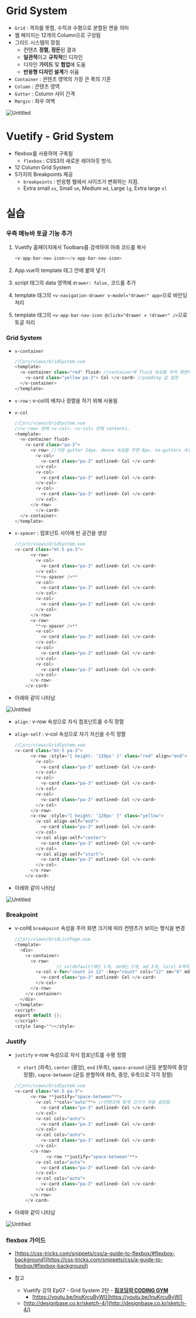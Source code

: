 # Grid System

- `Grid` : 격자를 뜻함, 수직과 수평으로 분할된 면을 의미
- 웹 페이지는 12개의 Column으로 구성됨
- 그리드 시스템의 장점
    - 컨텐츠 **정렬, 정돈**된 결과
    - **일관적**이고 **규칙적**인 디자인
    - 디자인 **가이드** 및 **협업**에 도움
    - **반응형 디자인 설계**가 쉬움
- `Container` : 콘텐츠 영역의 가장 큰 폭의 기준
- `Column` : 콘텐츠 영역
- `Gutter` : Column 사이 간격
- `Margin` : 좌우 여백

![Untitled](https://s3-us-west-2.amazonaws.com/secure.notion-static.com/2b9a3e10-ce37-4cd2-9179-21f3fca1cbc8/Untitled.png)

# Vuetify - Grid System

- flexbox를 사용하여 구축됨
    - `flexbox` : CSS3의 새로운 레이아웃 방식.
- 12 Column Grid System
- 5가지의 Breakpoints 제공
    - `breakpoints` : 반응형 웹에서 사이즈가 변화하는 지점.
    - Extra small `xs`, Small `sm`, Medium `md`, Large `lg`, Extra large `xl`

# 실습

### 우측 메뉴바 토글 기능 추가

1. Vuetify 홈페이지에서 Toolbars를 검색하여 아래 코드를 복사
    
    ```java
    <v-app-bar-nav-icon></v-app-bar-nav-icon>
    ```
    
2. App.vue의 template 태그 안에 붙여 넣기
3. script 태그의 data 영역에 `drawer: false,` 코드를 추가
4. template 태그의 `<v-navigation-drawer v-model="drawer" app>`으로 바인딩 처리
5. template 태그의 `<v-app-bar-nav-icon @click="drawer = !drawer" />`으로 토글 처리

### Grid System

- `v-container`
    
    ```java
    //📁src/views/GridSystem.vue
    <template>
      <v-container class="red" fluid> //container에 fluid 속성을 주어 화면에 꽉 차도록 설정
        <v-card class="yellow pa-3"> Col </v-card> //padding 값 설정
      </v-container>
    </template>
    
    ```
    
- `v-row` **:** v-col의 배치나 정렬을 하기 위해 사용됨
- `v-col`
    
    ```java
    //📁src/views/GridSystem.vue
    //<v-row> 안에 <v-col>. <v-col> 안에 contents.
    <template>
      <v-container fluid>
        <v-card class="pa-3">
          <v-row> //기본 gutter 24px. dense 속성을 주면 8px. no-gutters 속성을 주면 0px.
            <v-col>
              <v-card class="pa-3" outlined> Col </v-card>
            </v-col>
            <v-col>
              <v-card class="pa-3" outlined> Col </v-card>
            </v-col>
            <v-col>
              <v-card class="pa-3" outlined> Col </v-card>
            </v-col>
          </v-row>
    		</v-card>
      </v-container>
    </template>
    ```
    
- `v-spacer` : 컴포넌트 사이에 빈 공간을 생성
    
    ```java
    //📁src/views/GridSystem.vue
    <v-card class="mt-5 pa-3">
          <v-row>
            <v-col>
              <v-card class="pa-3" outlined> Col </v-card>
            </v-col>
            **<v-spacer />**
            <v-col>
              <v-card class="pa-3" outlined> Col </v-card>
            </v-col>
            <v-col>
              <v-card class="pa-3" outlined> Col </v-card>
            </v-col>
          </v-row>
          <v-row>
            **<v-spacer />**
            <v-col>
              <v-card class="pa-3" outlined> Col </v-card>
            </v-col>
            <v-col>
              <v-card class="pa-3" outlined> Col </v-card>
            </v-col>
            <v-col>
              <v-card class="pa-3" outlined> Col </v-card>
            </v-col>
          </v-row>
        </v-card>
    ```
    
- 아래와 같이 나타남

![Untitled](https://s3-us-west-2.amazonaws.com/secure.notion-static.com/37e04714-d2e8-46cd-8811-edce129760c2/Untitled.png)

- `align` : v-row 속성으로 자식 컴포넌트를 수직 정렬
- `align-self` : v-col 속성으로 자기 자신을 수직 정렬
    
    ```java
    //📁src/views/GridSystem.vue
    <v-card class="mt-5 pa-3">
          <v-row :style="{ height: '120px' }" class="red" align="end"> //end, center, start로 정렬
            <v-col>
              <v-card class="pa-3" outlined> Col </v-card>
            </v-col>
            <v-col>
              <v-card class="pa-3" outlined> Col </v-card>
            </v-col>
            <v-col>
              <v-card class="pa-3" outlined> Col </v-card>
            </v-col>
          </v-row>
          <v-row :style="{ height: '120px' }" class="yellow">
            <v-col align-self="end">
              <v-card class="pa-3" outlined> Col </v-card>
            </v-col>
            <v-col align-self="center">
              <v-card class="pa-3" outlined> Col </v-card>
            </v-col>
            <v-col align-self="start">
              <v-card class="pa-3" outlined> Col </v-card>
            </v-col>
          </v-row>
        </v-card>
    ```
    
- 아래와 같이 나타남

![Untitled](https://s3-us-west-2.amazonaws.com/secure.notion-static.com/fda4b19b-f9a2-4869-94a1-28bbf9a313bc/Untitled.png)

### Breakpoint

- v-col에 `breakpoint` 속성을 주어 화면 크기에 따라 컨텐츠가 보이는 형식을 변경
    
    ```java
    //📁src/views/GridListPage.vue
    <template>
      <div>
        <v-container>
          <v-row>
    				// xs(default)에는 1개, sm에는 2개, md 3개, la/xl 4개의 컨텐츠를 보여줌
            <v-col v-for="count in 12" :key="count" cols="12" sm="6" md="4" lg="3">
              <v-card class="pa-3" outlined> Col </v-card>
            </v-col>
          </v-row>
        </v-container>
      </div>
    </template>
    <script>
    export default {};
    </script>
    <style lang=""></style>
    ```
    

### Justify

- `justify` v-row 속성으로 자식 컴포넌트를 수평 정렬
    - `start` (좌측), `center` (중앙), `end` (우측), `space-around` (균등 분할하여 중앙 정렬),  `sapce-between` (균등 분할하여 좌측, 중앙, 우측으로 각각 정렬)
    
    ```java
    //📁src/views/GridSystem.vue
    <v-card class="mt-5 pa-3">
          <v-row **justify="space-between"**>
            <v-col **cols="auto"**> //컨텐츠에 맞게 크기가 자동 설정됨
              <v-card class="pa-3" outlined> Col </v-card>
            </v-col>
            <v-col cols="auto">
              <v-card class="pa-3" outlined> Col </v-card>
            </v-col>
            <v-col cols="auto">
              <v-card class="pa-3" outlined> Col </v-card>
            </v-col>
          </v-row>
    			<v-row **justify="space-between"**>
            <v-col cols="auto">
              <v-card class="pa-3" outlined> Col </v-card>
            </v-col>
            <v-col cols="auto">
              <v-card class="pa-3" outlined> Col </v-card>
            </v-col>
          </v-row>
        </v-card>
    ```
    
- 아래와 같이 나타남

![Untitled](https://s3-us-west-2.amazonaws.com/secure.notion-static.com/78819140-0e32-4f59-b34b-b81b1ceeadb0/Untitled.png)

### flexbox 가이드

- [https://css-tricks.com/snippets/css/a-guide-to-flexbox/#flexbox-background](https://css-tricks.com/snippets/css/a-guide-to-flexbox/#flexbox-background)

- 참고
    - Vuetify 강의 Ep07 - Grid System 2탄 - **[짐코딩의 CODING GYM](https://www.youtube.com/channel/UCZ30aWiMw5C8mGcESlAGQbA)**
        - [https://youtu.be/InuKrcuByWI](https://youtu.be/InuKrcuByWI)
    - [http://designbase.co.kr/sketch-4/](http://designbase.co.kr/sketch-4/)
